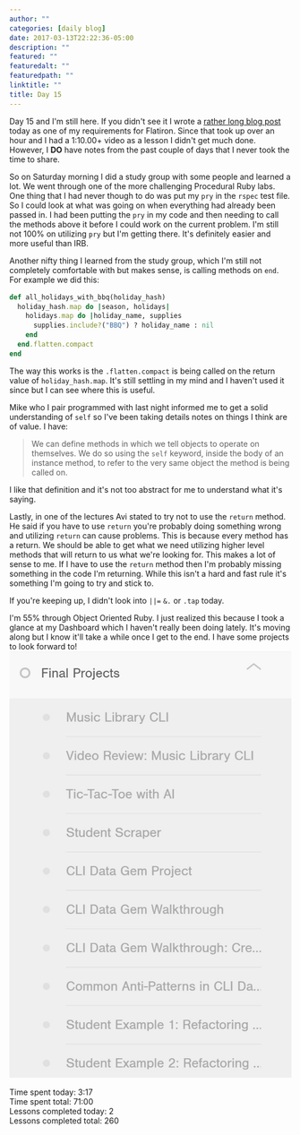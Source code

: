 ```yaml
---
author: ""
categories: [daily blog]
date: 2017-03-13T22:22:36-05:00
description: ""
featured: ""
featuredalt: ""
featuredpath: ""
linktitle: ""
title: Day 15
---
```


Day 15 and I'm still here. If you didn't see it I wrote a [rather long blog post][1] today as one of my requirements for Flatiron. Since that took up over an hour and I had a 1:10.00+ video as a lesson I didn't get much done. However, I **DO** have notes from the past couple of days that I never took the time to share.

So on Saturday morning I did a study group with some people and learned a lot. We went through one of the more challenging Procedural Ruby labs. One thing that I had never though to do was put my `pry` in the `rspec` test file. So I could look at what was going on when everything had already been passed in. I had been putting the `pry` in my code and then needing to call the methods above it before I could work on the current problem. I'm still not 100% on utilizing `pry` but I'm getting there. It's definitely easier and more useful than IRB.

Another nifty thing I learned from the study group, which I'm still not completely comfortable with but makes sense, is calling methods on `end`. For example we did this:
```ruby
def all_holidays_with_bbq(holiday_hash)
  holiday_hash.map do |season, holidays|
    holidays.map do |holiday_name, supplies
      supplies.include?("BBQ") ? holiday_name : nil
    end
  end.flatten.compact
end
```
The way this works is the `.flatten.compact` is being called on the return value of `holiday_hash.map`. It's still settling in my mind and I haven't used it since but I can see where this is useful.

Mike who I pair programmed with last night informed me to get a solid understanding of `self` so I've been taking details notes on things I think are of value. I have:

> We can define methods in which we tell objects to operate on themselves. We do so using the `self` keyword, inside the body of an instance method, to refer to the very same object the method is being called on.

I like that definition and it's not too abstract for me to understand what it's saying.

Lastly, in one of the lectures Avi stated to try not to use the `return` method. He said if you have to use `return` you're probably doing something wrong and utilizing `return` can cause problems. This is because every method has a return. We should be able to get what we need utilizing higher level methods that will return to us what we're looking for. This makes a lot of sense to me. If I have to use the `return` method then I'm probably missing something in the code I'm returning. While this isn't a hard and fast rule it's something I'm going to try and stick to.

If you're keeping up, I didn't look into `||=` `&.` or `.tap` today.

I'm 55% through Object Oriented Ruby. I just realized this because I took a glance at my Dashboard which I haven't really been doing lately. It's moving along but I know it'll take a while once I get to the end. I have some projects to look forward to!
![object oriented ruby projects list][2]

Time spent today: 3:17  
Time spent total: 71:00  
Lessons completed today: 2  
Lessons completed total: 260

  [1]:../post/why-software-development
  [2]:../images/oo_ruby_project_dropdown.jpg "Object Oriented Ruby Projects"